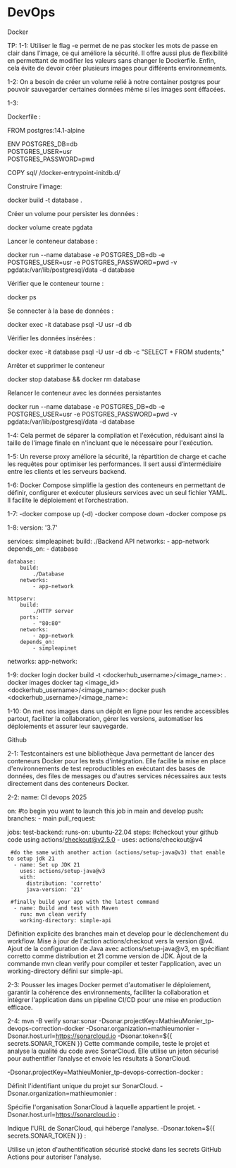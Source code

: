 # DevOps
Docker

TP:
1-1: Utiliser le flag -e permet de ne pas stocker les mots de passe en clair dans l’image, ce qui améliore la sécurité. Il offre aussi plus de flexibilité en permettant de modifier les valeurs sans changer le Dockerfile. Enfin, cela évite de devoir créer plusieurs images pour différents environnements.

1-2: On a besoin de créer un volume relié à notre container postgres pour pouvoir sauvegarder certaines données même si les images sont éffacées.

1-3: 

Dockerfile : 

FROM postgres:14.1-alpine

ENV POSTGRES_DB=db \
   POSTGRES_USER=usr \
   POSTGRES_PASSWORD=pwd

COPY sql/ /docker-entrypoint-initdb.d/

Construire l’image:

docker build -t database .

Créer un volume pour persister les données :

docker volume create pgdata

Lancer le conteneur database :

docker run --name database -e POSTGRES_DB=db -e POSTGRES_USER=usr -e POSTGRES_PASSWORD=pwd -v pgdata:/var/lib/postgresql/data -d database

Vérifier que le conteneur tourne :

docker ps

Se connecter à la base de données :

docker exec -it database psql -U usr -d db

Vérifier les données insérées :

docker exec -it database psql -U usr -d db -c "SELECT * FROM students;"

Arrêter et supprimer le conteneur

docker stop database && docker rm database

Relancer le conteneur avec les données persistantes

docker run --name database -e POSTGRES_DB=db -e POSTGRES_USER=usr -e POSTGRES_PASSWORD=pwd -v pgdata:/var/lib/postgresql/data -d database

1-4: Cela permet de séparer la compilation et l'exécution, réduisant ainsi la taille de l'image finale en n'incluant que le nécessaire pour l'exécution.

1-5: Un reverse proxy améliore la sécurité, la répartition de charge et cache les requêtes pour optimiser les performances. Il sert aussi d’intermédiaire entre les clients et les serveurs backend.

1-6: Docker Compose simplifie la gestion des conteneurs en permettant de définir, configurer et exécuter plusieurs services avec un seul fichier YAML. Il facilite le déploiement et l’orchestration.

1-7: -docker compose up (-d)
     -docker compose down
     -docker compose ps

1-8: version: '3.7'

services:
    simpleapinet:
        build:
            ./Backend API
        networks:
            - app-network
        depends_on:
            - database

    database:
        build:
            ./Database
        networks:
            - app-network

    httpserv:
        build:
            ./HTTP server
        ports:
            - "80:80"
        networks:
            - app-network
        depends_on:
            - simpleapinet

networks:
    app-network:

1-9: 
docker login
docker build -t <dockerhub_username>/<image_name>:<tag> .
docker images
docker tag <image_id> <dockerhub_username>/<image_name>:<tag>
docker push <dockerhub_username>/<image_name>:<tag>

1-10: On met nos images dans un dépôt en ligne pour les rendre accessibles partout, faciliter la collaboration, gérer les versions, automatiser les déploiements et assurer leur sauvegarde.



Github


2-1: Testcontainers est une bibliothèque Java permettant de lancer des conteneurs Docker pour les tests d'intégration. Elle facilite la mise en place d'environnements de test reproductibles en exécutant des bases de données, des files de messages ou d'autres services nécessaires aux tests directement dans des conteneurs Docker.

2-2: name: CI devops 2025

on:
  #to begin you want to launch this job in main and develop
  push:
    branches: 
    - main 
  pull_request:

jobs:
  test-backend: 
    runs-on: ubuntu-22.04
    steps:
     #checkout your github code using actions/checkout@v2.5.0
      - uses: actions/checkout@v4

     #do the same with another action (actions/setup-java@v3) that enable to setup jdk 21
      - name: Set up JDK 21
        uses: actions/setup-java@v3
        with:
          distribution: 'corretto'
          java-version: '21'

     #finally build your app with the latest command
      - name: Build and test with Maven
        run: mvn clean verify
        working-directory: simple-api

Définition explicite des branches main et develop pour le déclenchement du workflow.
Mise à jour de l'action actions/checkout vers la version @v4.
Ajout de la configuration de Java avec actions/setup-java@v3, en spécifiant corretto comme distribution et 21 comme version de JDK.
Ajout de la commande mvn clean verify pour compiler et tester l'application, avec un working-directory défini sur simple-api.

2-3: Pousser les images Docker permet d'automatiser le déploiement, garantir la cohérence des environnements, faciliter la collaboration et intégrer l'application dans un pipeline CI/CD pour une mise en production efficace.

2-4:  mvn -B verify sonar:sonar -Dsonar.projectKey=MathieuMonier_tp-devops-correction-docker -Dsonar.organization=mathieumonier -Dsonar.host.url=https://sonarcloud.io -Dsonar.token=${{ secrets.SONAR_TOKEN }}
Cette commande compile, teste le projet et analyse la qualité du code avec SonarCloud. Elle utilise un jeton sécurisé pour authentifier l’analyse et envoie les résultats à SonarCloud.

-Dsonar.projectKey=MathieuMonier_tp-devops-correction-docker :

Définit l'identifiant unique du projet sur SonarCloud.
-Dsonar.organization=mathieumonier :

Spécifie l'organisation SonarCloud à laquelle appartient le projet.
-Dsonar.host.url=https://sonarcloud.io :

Indique l'URL de SonarCloud, qui héberge l'analyse.
-Dsonar.token=${{ secrets.SONAR_TOKEN }} :

Utilise un jeton d'authentification sécurisé stocké dans les secrets GitHub Actions pour autoriser l'analyse.

  
